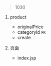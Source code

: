 > 1030

1. product 
    - originalPrice
    - categoryId `FK`
    - create
    
2. 页面
    - index.jsp

     